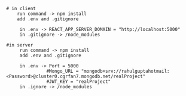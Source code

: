     ﻿# in client
        run command -> npm install
        add .env and .gitignore

         in .env -> REACT_APP_SERVER_DOMAIN = "http://localhost:5000"
         in .gitignore -> /node_modules

    #in server
         run command -> npm install
         add .env and .gitignore

         in .env -> Port = 5000
                   #Mongo_URL = "mongodb+srv://rahulguptahotmail:<Password>@cluster0.cgrfan7.mongodb.net/realProject"
                   #JWT_KEY = "realProject"
         in .ignore -> /node_modules

